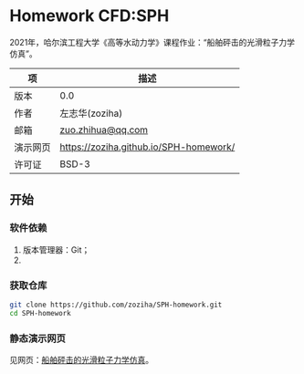 # Homework CFD:SPH

2021年，哈尔滨工程大学《高等水动力学》课程作业：“船舶砰击的光滑粒子力学仿真”。

| 项 | 描述 |
| -- | --- |
| 版本 | 0.0 |
| 作者 | 左志华(zoziha) |
| 邮箱 | zuo.zhihua@qq.com |
| 演示网页 | https://zoziha.github.io/SPH-homework/ |
| 许可证 | BSD-3 |

## 开始

### 软件依赖

1. 版本管理器：Git；
2. 

### 获取仓库

```sh
git clone https://github.com/zoziha/SPH-homework.git
cd SPH-homework
```

### 静态演示网页

见网页：[船舶砰击的光滑粒子力学仿真](https://zoziha.github.io/SPH-homework/)。